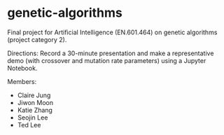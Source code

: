# genetic-algorithms
Final project for Artificial Intelligence (EN.601.464) on genetic algorithms (project category 2).

Directions:
Record a 30-minute presentation and make a representative demo (with crossover and mutation rate parameters) using a Jupyter Notebook.

Members:
- Claire Jung
- Jiwon Moon
- Katie Zhang
- Seojin Lee
- Ted Lee
